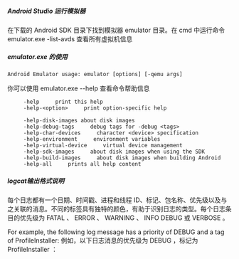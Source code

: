 ##### Android Studio 运行模拟器

在下载的 Android SDK 目录下找到模拟器 emulator 目录。在 cmd 中运行命令 emulator.exe -list-avds 查看所有虚拟机信息

##### emulator.exe 的使用

```
Android Emulator usage: emulator [options] [-qemu args]
```

你可以使用 emulator.exe --help 查看命令帮助信息

```
     -help     print this help
     -help-<option>     print option-specific help

     -help-disk-images about disk images
     -help-debug-tags     debug tags for -debug <tags>
     -help-char-devices     character <device> specification
     -help-environment     environment variables
     -help-virtual-device     virtual device management
     -help-sdk-images     about disk images when using the SDK
     -help-build-images     about disk images when building Android
     -help-all     prints all help content
```

##### logcat输出格式说明
每个日志都有一个日期、时间戳、进程和线程 ID、标记、包名称、优先级以及与之关联的消息。不同的标签具有独特的颜色，有助于识别日志的类型。每个日志条目的优先级为 FATAL 、 ERROR 、 WARNING 、 INFO DEBUG 或 VERBOSE 。

For example, the following log message has a priority of DEBUG and a tag of ProfileInstaller:
例如，以下日志消息的优先级为 DEBUG ，标记为 ProfileInstaller ：
